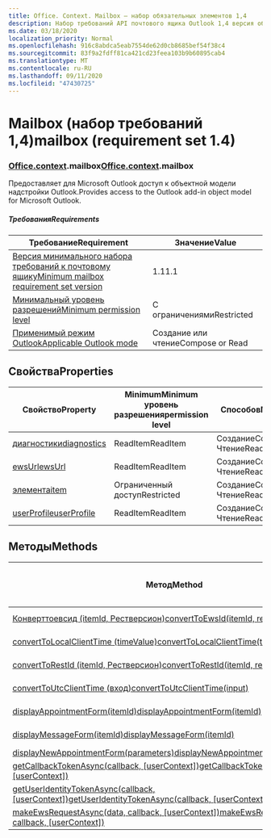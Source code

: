 ```yaml
---
title: Office. Context. Mailbox — набор обязательных элементов 1,4
description: Набор требований API почтового ящика Outlook 1,4 версия объектной модели почтового ящика.
ms.date: 03/18/2020
localization_priority: Normal
ms.openlocfilehash: 916c8abdca5eab7554de62d0cb8685bef54f38c4
ms.sourcegitcommit: 83f9a2fdff81ca421cd23feea103b9b60895cab4
ms.translationtype: MT
ms.contentlocale: ru-RU
ms.lasthandoff: 09/11/2020
ms.locfileid: "47430725"
---
```

# <a name="mailbox-requirement-set-14"></a><span data-ttu-id="8f81c-103">Mailbox (набор требований 1,4)</span><span class="sxs-lookup"><span data-stu-id="8f81c-103">mailbox (requirement set 1.4)</span></span>

### <a name="officecontextmailbox"></a><span data-ttu-id="8f81c-104">[Office](office.md)[.context](office.context.md).mailbox</span><span class="sxs-lookup"><span data-stu-id="8f81c-104">[Office](office.md)[.context](office.context.md).mailbox</span></span>

<span data-ttu-id="8f81c-105">Предоставляет для Microsoft Outlook доступ к объектной модели надстройки Outlook.</span><span class="sxs-lookup"><span data-stu-id="8f81c-105">Provides access to the Outlook add-in object model for Microsoft Outlook.</span></span>

##### <a name="requirements"></a><span data-ttu-id="8f81c-106">Требования</span><span class="sxs-lookup"><span data-stu-id="8f81c-106">Requirements</span></span>

|<span data-ttu-id="8f81c-107">Требование</span><span class="sxs-lookup"><span data-stu-id="8f81c-107">Requirement</span></span>| <span data-ttu-id="8f81c-108">Значение</span><span class="sxs-lookup"><span data-stu-id="8f81c-108">Value</span></span>|
|---|---|
|[<span data-ttu-id="8f81c-109">Версия минимального набора требований к почтовому ящику</span><span class="sxs-lookup"><span data-stu-id="8f81c-109">Minimum mailbox requirement set version</span></span>](../../requirement-sets/outlook-api-requirement-sets.md)| <span data-ttu-id="8f81c-110">1.1</span><span class="sxs-lookup"><span data-stu-id="8f81c-110">1.1</span></span>|
|[<span data-ttu-id="8f81c-111">Минимальный уровень разрешений</span><span class="sxs-lookup"><span data-stu-id="8f81c-111">Minimum permission level</span></span>](../../../outlook/understanding-outlook-add-in-permissions.md)| <span data-ttu-id="8f81c-112">С ограничениями</span><span class="sxs-lookup"><span data-stu-id="8f81c-112">Restricted</span></span>|
|[<span data-ttu-id="8f81c-113">Применимый режим Outlook</span><span class="sxs-lookup"><span data-stu-id="8f81c-113">Applicable Outlook mode</span></span>](../../../outlook/outlook-add-ins-overview.md#extension-points)| <span data-ttu-id="8f81c-114">Создание или чтение</span><span class="sxs-lookup"><span data-stu-id="8f81c-114">Compose or Read</span></span>|

## <a name="properties"></a><span data-ttu-id="8f81c-115">Свойства</span><span class="sxs-lookup"><span data-stu-id="8f81c-115">Properties</span></span>

| <span data-ttu-id="8f81c-116">Свойство</span><span class="sxs-lookup"><span data-stu-id="8f81c-116">Property</span></span> | <span data-ttu-id="8f81c-117">Minimum</span><span class="sxs-lookup"><span data-stu-id="8f81c-117">Minimum</span></span><br><span data-ttu-id="8f81c-118">уровень разрешения</span><span class="sxs-lookup"><span data-stu-id="8f81c-118">permission level</span></span> | <span data-ttu-id="8f81c-119">Способов</span><span class="sxs-lookup"><span data-stu-id="8f81c-119">Modes</span></span> | <span data-ttu-id="8f81c-120">Тип возвращаемых данных</span><span class="sxs-lookup"><span data-stu-id="8f81c-120">Return type</span></span> | <span data-ttu-id="8f81c-121">Minimum</span><span class="sxs-lookup"><span data-stu-id="8f81c-121">Minimum</span></span><br><span data-ttu-id="8f81c-122">набор требований</span><span class="sxs-lookup"><span data-stu-id="8f81c-122">requirement set</span></span> |
|---|---|---|---|:---:|
| [<span data-ttu-id="8f81c-123">диагностики</span><span class="sxs-lookup"><span data-stu-id="8f81c-123">diagnostics</span></span>](/javascript/api/outlook/office.mailbox?view=outlook-js-1.4&preserve-view=true#diagnostics) | <span data-ttu-id="8f81c-124">ReadItem</span><span class="sxs-lookup"><span data-stu-id="8f81c-124">ReadItem</span></span> | <span data-ttu-id="8f81c-125">Создание</span><span class="sxs-lookup"><span data-stu-id="8f81c-125">Compose</span></span><br><span data-ttu-id="8f81c-126">Чтение</span><span class="sxs-lookup"><span data-stu-id="8f81c-126">Read</span></span> | [<span data-ttu-id="8f81c-127">Diagnostics</span><span class="sxs-lookup"><span data-stu-id="8f81c-127">Diagnostics</span></span>](/javascript/api/outlook/office.diagnostics?view=outlook-js-1.4&preserve-view=true) | [<span data-ttu-id="8f81c-128">1.1</span><span class="sxs-lookup"><span data-stu-id="8f81c-128">1.1</span></span>](../requirement-set-1.1/outlook-requirement-set-1.1.md) |
| [<span data-ttu-id="8f81c-129">ewsUrl</span><span class="sxs-lookup"><span data-stu-id="8f81c-129">ewsUrl</span></span>](/javascript/api/outlook/office.mailbox?view=outlook-js-1.4&preserve-view=true#ewsurl) | <span data-ttu-id="8f81c-130">ReadItem</span><span class="sxs-lookup"><span data-stu-id="8f81c-130">ReadItem</span></span> | <span data-ttu-id="8f81c-131">Создание</span><span class="sxs-lookup"><span data-stu-id="8f81c-131">Compose</span></span><br><span data-ttu-id="8f81c-132">Чтение</span><span class="sxs-lookup"><span data-stu-id="8f81c-132">Read</span></span> | <span data-ttu-id="8f81c-133">String</span><span class="sxs-lookup"><span data-stu-id="8f81c-133">String</span></span> | [<span data-ttu-id="8f81c-134">1.1</span><span class="sxs-lookup"><span data-stu-id="8f81c-134">1.1</span></span>](../requirement-set-1.1/outlook-requirement-set-1.1.md) |
| [<span data-ttu-id="8f81c-135">элемента</span><span class="sxs-lookup"><span data-stu-id="8f81c-135">item</span></span>](office.context.mailbox.item.md) | <span data-ttu-id="8f81c-136">Ограниченный доступ</span><span class="sxs-lookup"><span data-stu-id="8f81c-136">Restricted</span></span> | <span data-ttu-id="8f81c-137">Создание</span><span class="sxs-lookup"><span data-stu-id="8f81c-137">Compose</span></span><br><span data-ttu-id="8f81c-138">Чтение</span><span class="sxs-lookup"><span data-stu-id="8f81c-138">Read</span></span> | [<span data-ttu-id="8f81c-139">Элемент</span><span class="sxs-lookup"><span data-stu-id="8f81c-139">Item</span></span>](/javascript/api/outlook/office.item?view=outlook-js-1.4&preserve-view=true) | [<span data-ttu-id="8f81c-140">1.1</span><span class="sxs-lookup"><span data-stu-id="8f81c-140">1.1</span></span>](../requirement-set-1.1/outlook-requirement-set-1.1.md) |
| [<span data-ttu-id="8f81c-141">userProfile</span><span class="sxs-lookup"><span data-stu-id="8f81c-141">userProfile</span></span>](/javascript/api/outlook/office.mailbox?view=outlook-js-1.4&preserve-view=true#userprofile) | <span data-ttu-id="8f81c-142">ReadItem</span><span class="sxs-lookup"><span data-stu-id="8f81c-142">ReadItem</span></span> | <span data-ttu-id="8f81c-143">Создание</span><span class="sxs-lookup"><span data-stu-id="8f81c-143">Compose</span></span><br><span data-ttu-id="8f81c-144">Чтение</span><span class="sxs-lookup"><span data-stu-id="8f81c-144">Read</span></span> | [<span data-ttu-id="8f81c-145">UserProfile</span><span class="sxs-lookup"><span data-stu-id="8f81c-145">UserProfile</span></span>](/javascript/api/outlook/office.userprofile?view=outlook-js-1.4&preserve-view=true) | [<span data-ttu-id="8f81c-146">1.1</span><span class="sxs-lookup"><span data-stu-id="8f81c-146">1.1</span></span>](../requirement-set-1.1/outlook-requirement-set-1.1.md) |

## <a name="methods"></a><span data-ttu-id="8f81c-147">Методы</span><span class="sxs-lookup"><span data-stu-id="8f81c-147">Methods</span></span>

| <span data-ttu-id="8f81c-148">Метод</span><span class="sxs-lookup"><span data-stu-id="8f81c-148">Method</span></span> | <span data-ttu-id="8f81c-149">Minimum</span><span class="sxs-lookup"><span data-stu-id="8f81c-149">Minimum</span></span><br><span data-ttu-id="8f81c-150">уровень разрешения</span><span class="sxs-lookup"><span data-stu-id="8f81c-150">permission level</span></span> | <span data-ttu-id="8f81c-151">Способов</span><span class="sxs-lookup"><span data-stu-id="8f81c-151">Modes</span></span> | <span data-ttu-id="8f81c-152">Minimum</span><span class="sxs-lookup"><span data-stu-id="8f81c-152">Minimum</span></span><br><span data-ttu-id="8f81c-153">набор требований</span><span class="sxs-lookup"><span data-stu-id="8f81c-153">requirement set</span></span> |
|---|---|---|:---:|
| [<span data-ttu-id="8f81c-154">Конверттоевсид (itemId, Рестверсион)</span><span class="sxs-lookup"><span data-stu-id="8f81c-154">convertToEwsId(itemId, restVersion)</span></span>](/javascript/api/outlook/office.mailbox?view=outlook-js-1.4&preserve-view=true#converttoewsid-itemid--restversion-) | <span data-ttu-id="8f81c-155">Ограниченный доступ</span><span class="sxs-lookup"><span data-stu-id="8f81c-155">Restricted</span></span> | <span data-ttu-id="8f81c-156">Создание</span><span class="sxs-lookup"><span data-stu-id="8f81c-156">Compose</span></span><br><span data-ttu-id="8f81c-157">Чтение</span><span class="sxs-lookup"><span data-stu-id="8f81c-157">Read</span></span> | [<span data-ttu-id="8f81c-158">1.3</span><span class="sxs-lookup"><span data-stu-id="8f81c-158">1.3</span></span>](../requirement-set-1.3/outlook-requirement-set-1.3.md) |
| [<span data-ttu-id="8f81c-159">convertToLocalClientTime (timeValue)</span><span class="sxs-lookup"><span data-stu-id="8f81c-159">convertToLocalClientTime(timeValue)</span></span>](/javascript/api/outlook/office.mailbox?view=outlook-js-1.4&preserve-view=true#converttolocalclienttime-timevalue-) | <span data-ttu-id="8f81c-160">ReadItem</span><span class="sxs-lookup"><span data-stu-id="8f81c-160">ReadItem</span></span> | <span data-ttu-id="8f81c-161">Создание</span><span class="sxs-lookup"><span data-stu-id="8f81c-161">Compose</span></span><br><span data-ttu-id="8f81c-162">Чтение</span><span class="sxs-lookup"><span data-stu-id="8f81c-162">Read</span></span> | [<span data-ttu-id="8f81c-163">1.1</span><span class="sxs-lookup"><span data-stu-id="8f81c-163">1.1</span></span>](../requirement-set-1.1/outlook-requirement-set-1.1.md) |
| [<span data-ttu-id="8f81c-164">convertToRestId (itemId, Рестверсион)</span><span class="sxs-lookup"><span data-stu-id="8f81c-164">convertToRestId(itemId, restVersion)</span></span>](/javascript/api/outlook/office.mailbox?view=outlook-js-1.4&preserve-view=true#converttorestid-itemid--restversion-) | <span data-ttu-id="8f81c-165">Ограниченный доступ</span><span class="sxs-lookup"><span data-stu-id="8f81c-165">Restricted</span></span> | <span data-ttu-id="8f81c-166">Создание</span><span class="sxs-lookup"><span data-stu-id="8f81c-166">Compose</span></span><br><span data-ttu-id="8f81c-167">Чтение</span><span class="sxs-lookup"><span data-stu-id="8f81c-167">Read</span></span> | [<span data-ttu-id="8f81c-168">1.3</span><span class="sxs-lookup"><span data-stu-id="8f81c-168">1.3</span></span>](../requirement-set-1.3/outlook-requirement-set-1.3.md) |
| [<span data-ttu-id="8f81c-169">convertToUtcClientTime (вход)</span><span class="sxs-lookup"><span data-stu-id="8f81c-169">convertToUtcClientTime(input)</span></span>](/javascript/api/outlook/office.mailbox?view=outlook-js-1.4&preserve-view=true#converttoutcclienttime-input-) | <span data-ttu-id="8f81c-170">ReadItem</span><span class="sxs-lookup"><span data-stu-id="8f81c-170">ReadItem</span></span> | <span data-ttu-id="8f81c-171">Создание</span><span class="sxs-lookup"><span data-stu-id="8f81c-171">Compose</span></span><br><span data-ttu-id="8f81c-172">Чтение</span><span class="sxs-lookup"><span data-stu-id="8f81c-172">Read</span></span> | [<span data-ttu-id="8f81c-173">1.1</span><span class="sxs-lookup"><span data-stu-id="8f81c-173">1.1</span></span>](../requirement-set-1.1/outlook-requirement-set-1.1.md) |
| [<span data-ttu-id="8f81c-174">displayAppointmentForm(itemId)</span><span class="sxs-lookup"><span data-stu-id="8f81c-174">displayAppointmentForm(itemId)</span></span>](/javascript/api/outlook/office.mailbox?view=outlook-js-1.4&preserve-view=true#displayappointmentform-itemid-) | <span data-ttu-id="8f81c-175">ReadItem</span><span class="sxs-lookup"><span data-stu-id="8f81c-175">ReadItem</span></span> | <span data-ttu-id="8f81c-176">Создание</span><span class="sxs-lookup"><span data-stu-id="8f81c-176">Compose</span></span><br><span data-ttu-id="8f81c-177">Чтение</span><span class="sxs-lookup"><span data-stu-id="8f81c-177">Read</span></span> | [<span data-ttu-id="8f81c-178">1.1</span><span class="sxs-lookup"><span data-stu-id="8f81c-178">1.1</span></span>](../requirement-set-1.1/outlook-requirement-set-1.1.md) |
| [<span data-ttu-id="8f81c-179">displayMessageForm(itemId)</span><span class="sxs-lookup"><span data-stu-id="8f81c-179">displayMessageForm(itemId)</span></span>](/javascript/api/outlook/office.mailbox?view=outlook-js-1.4&preserve-view=true#displaymessageform-itemid-) | <span data-ttu-id="8f81c-180">ReadItem</span><span class="sxs-lookup"><span data-stu-id="8f81c-180">ReadItem</span></span> | <span data-ttu-id="8f81c-181">Создание</span><span class="sxs-lookup"><span data-stu-id="8f81c-181">Compose</span></span><br><span data-ttu-id="8f81c-182">Чтение</span><span class="sxs-lookup"><span data-stu-id="8f81c-182">Read</span></span> | [<span data-ttu-id="8f81c-183">1.1</span><span class="sxs-lookup"><span data-stu-id="8f81c-183">1.1</span></span>](../requirement-set-1.1/outlook-requirement-set-1.1.md) |
| [<span data-ttu-id="8f81c-184">displayNewAppointmentForm(parameters)</span><span class="sxs-lookup"><span data-stu-id="8f81c-184">displayNewAppointmentForm(parameters)</span></span>](/javascript/api/outlook/office.mailbox?view=outlook-js-1.4&preserve-view=true#displaynewappointmentform-parameters-) | <span data-ttu-id="8f81c-185">ReadItem</span><span class="sxs-lookup"><span data-stu-id="8f81c-185">ReadItem</span></span> | <span data-ttu-id="8f81c-186">Чтение</span><span class="sxs-lookup"><span data-stu-id="8f81c-186">Read</span></span> | [<span data-ttu-id="8f81c-187">1.1</span><span class="sxs-lookup"><span data-stu-id="8f81c-187">1.1</span></span>](../requirement-set-1.1/outlook-requirement-set-1.1.md) |
| <span data-ttu-id="8f81c-188">[getCallbackTokenAsync(callback, [userContext])](/javascript/api/outlook/office.mailbox?view=outlook-js-1.4&preserve-view=true#getcallbacktokenasync-callback--usercontext-)</span><span class="sxs-lookup"><span data-stu-id="8f81c-188">[getCallbackTokenAsync(callback, [userContext])](/javascript/api/outlook/office.mailbox?view=outlook-js-1.4&preserve-view=true#getcallbacktokenasync-callback--usercontext-)</span></span> | <span data-ttu-id="8f81c-189">ReadItem</span><span class="sxs-lookup"><span data-stu-id="8f81c-189">ReadItem</span></span> | <span data-ttu-id="8f81c-190">Создание</span><span class="sxs-lookup"><span data-stu-id="8f81c-190">Compose</span></span><br><span data-ttu-id="8f81c-191">Чтение</span><span class="sxs-lookup"><span data-stu-id="8f81c-191">Read</span></span> | [<span data-ttu-id="8f81c-192">1.3</span><span class="sxs-lookup"><span data-stu-id="8f81c-192">1.3</span></span>](../requirement-set-1.3/outlook-requirement-set-1.3.md)<br>[<span data-ttu-id="8f81c-193">1.1</span><span class="sxs-lookup"><span data-stu-id="8f81c-193">1.1</span></span>](../requirement-set-1.1/outlook-requirement-set-1.1.md) |
| <span data-ttu-id="8f81c-194">[getUserIdentityTokenAsync(callback, [userContext])](/javascript/api/outlook/office.mailbox?view=outlook-js-1.4&preserve-view=true#getuseridentitytokenasync-callback--usercontext-)</span><span class="sxs-lookup"><span data-stu-id="8f81c-194">[getUserIdentityTokenAsync(callback, [userContext])](/javascript/api/outlook/office.mailbox?view=outlook-js-1.4&preserve-view=true#getuseridentitytokenasync-callback--usercontext-)</span></span> | <span data-ttu-id="8f81c-195">ReadItem</span><span class="sxs-lookup"><span data-stu-id="8f81c-195">ReadItem</span></span> | <span data-ttu-id="8f81c-196">Создание</span><span class="sxs-lookup"><span data-stu-id="8f81c-196">Compose</span></span><br><span data-ttu-id="8f81c-197">Чтение</span><span class="sxs-lookup"><span data-stu-id="8f81c-197">Read</span></span> | [<span data-ttu-id="8f81c-198">1.1</span><span class="sxs-lookup"><span data-stu-id="8f81c-198">1.1</span></span>](../requirement-set-1.1/outlook-requirement-set-1.1.md) |
| <span data-ttu-id="8f81c-199">[makeEwsRequestAsync(data, callback, [userContext])](/javascript/api/outlook/office.mailbox?view=outlook-js-1.4&preserve-view=true#makeewsrequestasync-data--callback--usercontext-)</span><span class="sxs-lookup"><span data-stu-id="8f81c-199">[makeEwsRequestAsync(data, callback, [userContext])](/javascript/api/outlook/office.mailbox?view=outlook-js-1.4&preserve-view=true#makeewsrequestasync-data--callback--usercontext-)</span></span> | <span data-ttu-id="8f81c-200">ReadWriteMailbox</span><span class="sxs-lookup"><span data-stu-id="8f81c-200">ReadWriteMailbox</span></span> | <span data-ttu-id="8f81c-201">Создание</span><span class="sxs-lookup"><span data-stu-id="8f81c-201">Compose</span></span><br><span data-ttu-id="8f81c-202">Чтение</span><span class="sxs-lookup"><span data-stu-id="8f81c-202">Read</span></span> | [<span data-ttu-id="8f81c-203">1.1</span><span class="sxs-lookup"><span data-stu-id="8f81c-203">1.1</span></span>](../requirement-set-1.1/outlook-requirement-set-1.1.md) |
